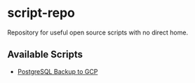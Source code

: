 # script-repo

Repository for useful open source scripts with no direct home.

## Available Scripts

* [PostgreSQL Backup to GCP](https://github.com/fresh8/script-repo/blob/master/psql-gcp-backup)
